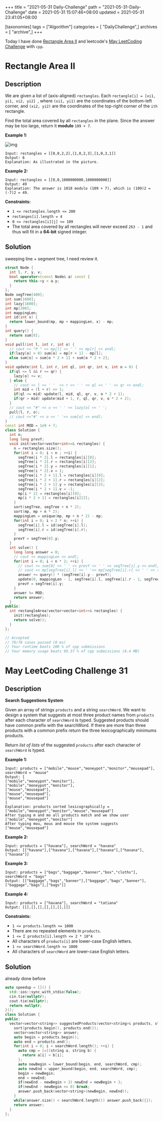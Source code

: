 +++
title = "2021-05-31 Daily-Challenge"
path = "2021-05-31-Daily-Challenge"
date = 2021-05-31 15:07:46+08:00
updated = 2021-05-31 23:41:05+08:00

[taxonomies]
tags = ["Algorithm"]
categories = [ "DailyChallenge",]
archives = [ "archive",]
+++

Today I have done [Rectangle Area II](https://leetcode.com/problems/rectangle-area-ii/description/) and leetcode's [May LeetCoding Challenge](https://leetcode.com/explore/challenge/card/may-leetcoding-challenge-2021/602/week-5-may-29th-may-31st/3761/) with `cpp`.

<!-- more -->

# Rectangle Area II

## Description

We are given a list of (axis-aligned) `rectangles`. Each `rectangle[i] = [xi1, yi1, xi2, yi2] `, where `(xi1, yi1)` are the coordinates of the bottom-left corner, and `(xi2, yi2)` are the coordinates of the top-right corner of the `ith` rectangle.

Find the total area covered by all `rectangles` in the plane. Since the answer may be too large, return it **modulo** `109 + 7`.

 

**Example 1:**

![img](https://s3-lc-upload.s3.amazonaws.com/uploads/2018/06/06/rectangle_area_ii_pic.png)

```
Input: rectangles = [[0,0,2,2],[1,0,2,3],[1,0,3,1]]
Output: 6
Explanation: As illustrated in the picture.
```

**Example 2:**

```
Input: rectangles = [[0,0,1000000000,1000000000]]
Output: 49
Explanation: The answer is 1018 modulo (109 + 7), which is (109)2 = (-7)2 = 49.
```

 

**Constraints:**

- `1 <= rectangles.length <= 200`
- `rectanges[i].length = 4`
- `0 <= rectangles[i][j] <= 109`
- The total area covered by all rectangles will never exceed `263 - 1` and thus will fit in a **64-bit** signed integer.

## Solution

sweeping line + segment tree, I need review it.

``` cpp
struct Node {
  int l, r, y, v;
  bool operator<(const Node& a) const {
    return this->y < a.y;
  }
};
Node segTree[400];
int sum[1600];
int lazy[1600];
int mp[200];
int mappingLen;
int id(int x) {
  return lower_bound(mp, mp + mappingLen, x) - mp;
}
int query() {
  return sum[0];
}
void pull(int l, int r, int o) {
  // cout << "P " << mp[l] << ' ' << mp[r] << endl;
  if(lazy[o] > 0) sum[o] = mp[r + 1] - mp[l];
  else sum[o] = sum[o * 2 + 1] + sum[o * 2 + 2]; 
}
void update(int l, int r, int ql, int qr, int v, int o = 0) {
  if(ql <= l && r <= qr) {
    lazy[o] += v;
  } else {
    // cout << l << ' '  << r << ' ' << ql << ' ' << qr << endl;
    int mid = (l + r) >> 1;
    if(ql <= mid) update(l, mid, ql, qr, v, o * 2 + 1);
    if(qr > mid) update(mid + 1, r, ql, qr, v, o * 2 + 2);
  }
  // cout << "#" << o << ' ' << lazy[o] << ' ';
  pull(l, r, o);
  // cout <<"#" << o << ' '<< sum[o] << endl;
}
const int MOD = 1e9 + 7;
class Solution {
  int n;
  long long prevY;
  void init(vector<vector<int>>& rectangles) {
    n = rectangles.size();
    for(int i = 0; i < n ; ++i) {
      segTree[i * 2].l = rectangles[i][0];
      segTree[i * 2].r = rectangles[i][2];
      segTree[i * 2].y = rectangles[i][1];
      segTree[i * 2].v = 1;
      segTree[i * 2 + 1].l = rectangles[i][0];
      segTree[i * 2 + 1].r = rectangles[i][2];
      segTree[i * 2 + 1].y = rectangles[i][3];
      segTree[i * 2 + 1].v = -1;
      mp[i * 2] = rectangles[i][0];
      mp[i * 2 + 1] = rectangles[i][2];
    }
    sort(segTree, segTree + n * 2);
    sort(mp, mp + n * 2);
    mappingLen = unique(mp, mp + n * 2) - mp;
    for(int i = 0; i < 2 * n; ++i) {
      segTree[i].l = id(segTree[i].l);
      segTree[i].r = id(segTree[i].r);
    }
    prevY = segTree[0].y;
  }
  int solve() {
    long long answer = 0;
    // cout << mappingLen << endl;
    for(int i = 0; i < n * 2; ++i) {
      // cout << sum[0] << ' ' << prevY << ' ' << segTree[i].y << endl;
      // cout << mp[segTree[i].l] << ' '<< mp[segTree[i].r] << ' ' << segTree[i].v <<endl;
      answer += query() * (segTree[i].y - prevY);
      update(0, mappingLen - 1, segTree[i].l, segTree[i].r - 1, segTree[i].v);
      prevY = segTree[i].y;
    }
    answer %= MOD;
    return answer;
  }
public:
  int rectangleArea(vector<vector<int>>& rectangles) {
    init(rectangles);
    return solve();
  }
};

// Accepted
// 78/78 cases passed (0 ms)
// Your runtime beats 100 % of cpp submissions
// Your memory usage beats 99.37 % of cpp submissions (8.4 MB)
```

# May LeetCoding Challenge 31

## Description

**Search Suggestions System**

Given an array of strings `products` and a string `searchWord`. We want to design a system that suggests at most three product names from `products` after each character of `searchWord` is typed. Suggested products should have common prefix with the searchWord. If there are more than three products with a common prefix return the three lexicographically minimums products.

Return *list of lists* of the suggested `products` after each character of `searchWord` is typed. 

 

**Example 1:**

```
Input: products = ["mobile","mouse","moneypot","monitor","mousepad"], searchWord = "mouse"
Output: [
["mobile","moneypot","monitor"],
["mobile","moneypot","monitor"],
["mouse","mousepad"],
["mouse","mousepad"],
["mouse","mousepad"]
]
Explanation: products sorted lexicographically = ["mobile","moneypot","monitor","mouse","mousepad"]
After typing m and mo all products match and we show user ["mobile","moneypot","monitor"]
After typing mou, mous and mouse the system suggests ["mouse","mousepad"]
```

**Example 2:**

```
Input: products = ["havana"], searchWord = "havana"
Output: [["havana"],["havana"],["havana"],["havana"],["havana"],["havana"]]
```

**Example 3:**

```
Input: products = ["bags","baggage","banner","box","cloths"], searchWord = "bags"
Output: [["baggage","bags","banner"],["baggage","bags","banner"],["baggage","bags"],["bags"]]
```

**Example 4:**

```
Input: products = ["havana"], searchWord = "tatiana"
Output: [[],[],[],[],[],[],[]]
```

 

**Constraints:**

- `1 <= products.length <= 1000`
- There are no repeated elements in `products`.
- `1 <= Σ products[i].length <= 2 * 10^4`
- All characters of `products[i]` are lower-case English letters.
- `1 <= searchWord.length <= 1000`
- All characters of `searchWord` are lower-case English letters.

## Solution

already done before

``` cpp
auto speedup = []() {
  std::ios::sync_with_stdio(false);
  cin.tie(nullptr);
  cout.tie(nullptr);
  return nullptr;
}();
class Solution {
public:
  vector<vector<string>> suggestedProducts(vector<string>& products, string searchWord) {
    sort(products.begin(), products.end());
    vector<vector<string>> answer;
    auto begin = products.begin();
    auto end = products.end();
    for(int i = 0; i < searchWord.length(); ++i) {
      auto cmp = [=](string a, string b) {
        return a[i] < b[i];
      };
      auto newBegin = lower_bound(begin, end, searchWord, cmp);
      auto newEnd = upper_bound(begin, end, searchWord, cmp);
      begin = newBegin;
      end = newEnd;
      if(newEnd - newBegin > 3) newEnd = newBegin + 3;
      if(newEnd - newBegin <= 0) break;
      answer.push_back(vector<string>(newBegin, newEnd));
    }
    while(answer.size() < searchWord.length()) answer.push_back({});
    return answer;
  }
};
```
